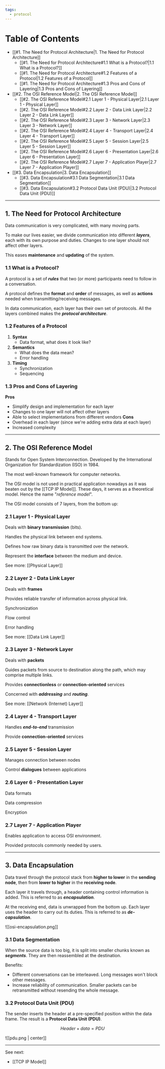 ```yaml
---
tags:
  - protocol
---
```

# Table of Contents

- [[#1. The Need for Protocol Architecture|1. The Need for Protocol Architecture]]
	- [[#1. The Need for Protocol Architecture#1.1 What is a Protocol?|1.1 What is a Protocol?]]
	- [[#1. The Need for Protocol Architecture#1.2 Features of a Protocol|1.2 Features of a Protocol]]
	- [[#1. The Need for Protocol Architecture#1.3 Pros and Cons of Layering|1.3 Pros and Cons of Layering]]
- [[#2. The OSI Reference Model|2. The OSI Reference Model]]
	- [[#2. The OSI Reference Model#2.1 Layer 1 - Physical Layer|2.1 Layer 1 - Physical Layer]]
	- [[#2. The OSI Reference Model#2.2 Layer 2 - Data Link Layer|2.2 Layer 2 - Data Link Layer]]
	- [[#2. The OSI Reference Model#2.3 Layer 3 - Network Layer|2.3 Layer 3 - Network Layer]]
	- [[#2. The OSI Reference Model#2.4 Layer 4 - Transport Layer|2.4 Layer 4 - Transport Layer]]
	- [[#2. The OSI Reference Model#2.5 Layer 5 - Session Layer|2.5 Layer 5 - Session Layer]]
	- [[#2. The OSI Reference Model#2.6 Layer 6 - Presentation Layer|2.6 Layer 6 - Presentation Layer]]
	- [[#2. The OSI Reference Model#2.7 Layer 7 - Application Player|2.7 Layer 7 - Application Player]]
- [[#3. Data Encapsulation|3. Data Encapsulation]]
	- [[#3. Data Encapsulation#3.1 Data Segmentation|3.1 Data Segmentation]]
	- [[#3. Data Encapsulation#3.2 Protocol Data Unit (PDU)|3.2 Protocol Data Unit (PDU)]]

---
## 1. The Need for Protocol Architecture

Data communication is very complicated, with many moving parts. 

To make our lives easier, we divide communication into different ***layers***, each with its own purpose and duties. Changes to one layer should not affect other layers. 

This eases **maintenance** and **updating** of the system.

### 1.1 What is a Protocol?

A protocol is a set of ***rules*** that two (or more) participants need to follow in a conversation. 

A protocol defines the **format** and **order** of messages, as well as **actions** needed when transmitting/receiving messages.

In data communication, each layer has their own set of protocols. All the layers combined makes the ***protocol architecture***.

### 1.2 Features of a Protocol

1. **Syntax**
	- Data format, what does it look like?
2. **Semantics**
	- What does the data mean?
	- Error handling
3. **Timing**
	- Synchronization
	- Sequencing
### 1.3 Pros and Cons of Layering

**Pros**
- Simplify design and implementation for each layer
- Changes to one layer will not affect other layers
- Able to select implementations from different vendors
**Cons**
- Overhead in each layer (since we're adding extra data at each layer)
- Increased complexity

---
## 2. The OSI Reference Model

Stands for Open System Interconnection. Developed by the International Organization for Standardization (ISO) in 1984.

The most well-known framework for computer networks. 

The OSI model is not used in practical application nowadays as it was beaten out by the [[TCP IP Model]]. These days, it serves as a theoretical model. Hence the name "*reference model*".

The OSI model consists of 7 layers, from the bottom up:

### 2.1 Layer 1 - Physical Layer

Deals with **binary transmission** (bits).

Handles the physical link between end systems.

Defines how raw binary data is transmitted over the network.

Represent the **interface** between the medium and device.

See more: [[Physical Layer]]

### 2.2 Layer 2 - Data Link Layer

Deals with **frames**

Provides reliable transfer of information across physical link.

Synchronization 

Flow control

Error handling

See more: [[Data Link Layer]]

### 2.3 Layer 3 - Network Layer

Deals with **packets**

Guides packets from source to destination along the path, which may comprise multiple links.

Provides **connectionless** or **connection-oriented** services

Concerned with ***addressing*** and ***routing***.

See more: [[Network (Internet) Layer]]
### 2.4 Layer 4 - Transport Layer

Handles ***end-to-end*** transmission

Provide **connection-oriented** services

### 2.5 Layer 5 - Session Layer

Manages connection between nodes

Control **dialogues** between applications 

### 2.6 Layer 6 - Presentation Layer

Data formats

Data compression

Encryption

### 2.7 Layer 7 - Application Player

Enables application to access OSI environment.

Provided protocols commonly needed by users.

---
## 3. Data Encapsulation

Data travel through the protocol stack from **higher to lower** in the **sending node**, then from **lower to higher** in the **receiving node**.

Each layer it travels through, a header containing control information is added. This is referred to as ***encapsulation***.

At the receiving end, data is unwrapped from the bottom up. Each layer uses the header to carry out its duties. This is referred to as ***de-capsulation***.

![[osi-encapsulation.png]]

### 3.1 Data Segmentation

When the source data is too big, it is split into smaller chunks known as ***segments***. They are then reassembled at the destination.

Benefits:
- Different conversations can be interleaved. Long messages won't block other messages.
- Increase reliability of communication. Smaller packets can be retransmitted without resending the whole message.

### 3.2 Protocol Data Unit (PDU)

The sender inserts the header at a pre-specified position within the data frame. The result is a **Protocol Data Unit (PDU)**.

$$
Header + data = PDU
$$

![[pdu.png | center]]

---
See next:
- [[TCP IP Model]]